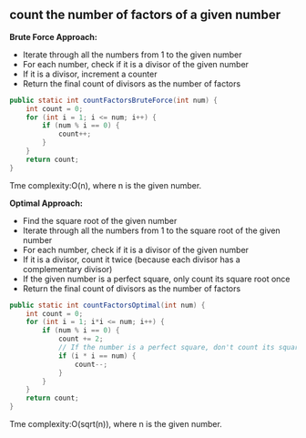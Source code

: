 ## count the number of factors of a given number

**Brute Force Approach:**
<ul><li>Iterate through all the numbers from 1 to the given number</li><li>For each number, check if it is a divisor of the given number</li><li>If it is a divisor, increment a counter</li><li>Return the final count of divisors as the number of factors</li></ul>

```java
public static int countFactorsBruteForce(int num) {
    int count = 0;
    for (int i = 1; i <= num; i++) {
        if (num % i == 0) {
            count++;
        }
    }
    return count;
}
```
Tme complexity:O(n), where n is the given number.

**Optimal Approach:**
<ul><li>Find the square root of the given number</li><li>Iterate through all the numbers from 1 to the square root of the given number</li><li>For each number, check if it is a divisor of the given number</li><li>If it is a divisor, count it twice (because each divisor has a complementary divisor)</li><li>If the given number is a perfect square, only count its square root once</li><li>Return the final count of divisors as the number of factors</li></ul>

```java
public static int countFactorsOptimal(int num) {
    int count = 0;
    for (int i = 1; i*i <= num; i++) {
        if (num % i == 0) {
            count += 2;
            // If the number is a perfect square, don't count its square root twice
            if (i * i == num) {
                count--;
            }
        }
    }
    return count;
}
```
Tme complexity:O(sqrt(n)), where n is the given number.
